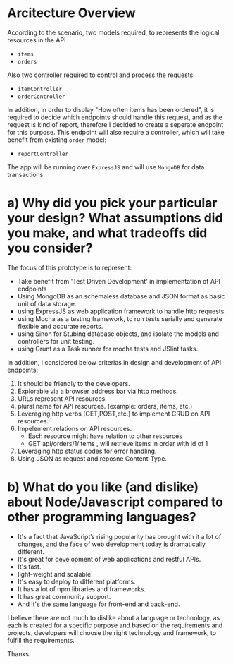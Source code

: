 # Arcitecture Overview
According to the scenario, two models required, to represents the logical resources in the API
- `items`
- `orders`

Also two controller required to control and process the requests:
- `itemController`
- `orderController`
    
In addition, in order to display "How often items has been ordered", it is required to decide which endpoints should handle this request, and as the request is kind of report, therefore I decided to create a seperate endpoint for this purpose. This endpoint will also require a controller, which will take benefit from existing `order` model:
- `reportController`

The app will be running over `ExpressJS` and will use `MongoDB` for data transactions. 

# a) Why did you pick your particular your design? What assumptions did you make, and what tradeoffs did you consider?

The focus of this prototype is to represent: 
- Take benefit from 'Test Driven Development' in implementation of API endpoints 
- Using MongoDB as an schemaless database and JSON format as basic unit of data storage.
- using ExpressJS as web application framework to handle http requests. 
- using Mocha as a testing framework, to run tests serially and generate flexible and accurate reports. 
- using Sinon for Stubing database objects, and isolate the models and controllers for unit testing. 
- using Grunt as a Task runner for mocha tests and JSlint tasks. 

In addition, I considered below criterias in design and development of API endpoints: 

1. It should be friendly to the developers. 
2. Explorable via a browser address bar via http methods.
3. URLs represent API resources.
4. plural name for API resources. (example: orders, items, etc.)
5. Leveraging http verbs (GET,POST,etc.) to implement CRUD on API resources.
6. Impelement relations on API resources. 
   - Each resource might have relation to other resources 
   - GET api/orders/1/items , will retrieve items in order with id of 1
7. Leveraging http status codes for error handling.
8. Using JSON as request and reposne Content-Type.

# b) What do you like (and dislike) about Node/Javascript compared to other programming languages?

- It's a fact that JavaScript’s rising popularity has brought with it a lot of changes, and the face of web development today is dramatically different. 
- It's great for development of web applications and restful APIs. 
- It's fast. 
- light-weight and scalable. 
- It's easy to deploy to different platforms. 
- It has a lot of npm libraries and frameworks. 
- It has great community support.
- And it's the same language for front-end and back-end.

I believe there are not much to dislike about a language or technology, as each is created for a specific purpose and based on the requirements and projects, developers will choose the right technology and framework, to fulfill the requirements. 

Thanks. 